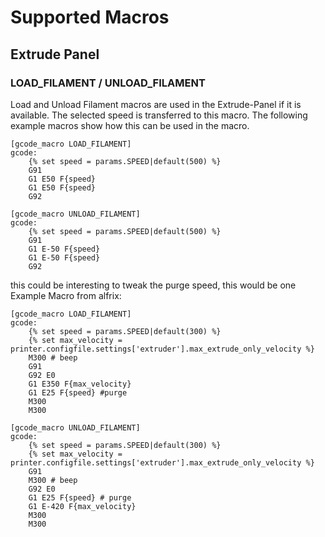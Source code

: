 # Supported Macros

## Extrude Panel

### LOAD_FILAMENT / UNLOAD_FILAMENT
Load and Unload Filament macros are used in the Extrude-Panel if it is available.
The selected speed is transferred to this macro.
The following example macros show how this can be used in the macro.

```
[gcode_macro LOAD_FILAMENT]
gcode:
    {% set speed = params.SPEED|default(500) %}
    G91
    G1 E50 F{speed}
    G1 E50 F{speed}
    G92
```
```
[gcode_macro UNLOAD_FILAMENT]
gcode:
    {% set speed = params.SPEED|default(500) %}
    G91
    G1 E-50 F{speed}
    G1 E-50 F{speed}
    G92
```

this could be interesting to tweak the purge speed, this would be one Example Macro from alfrix:

```
[gcode_macro LOAD_FILAMENT]
gcode:
    {% set speed = params.SPEED|default(300) %}
    {% set max_velocity = printer.configfile.settings['extruder'].max_extrude_only_velocity %}
    M300 # beep
    G91
    G92 E0
    G1 E350 F{max_velocity}
    G1 E25 F{speed} #purge
    M300
    M300
```

```
[gcode_macro UNLOAD_FILAMENT]
gcode:
    {% set speed = params.SPEED|default(300) %}
    {% set max_velocity = printer.configfile.settings['extruder'].max_extrude_only_velocity %}
    G91
    M300 # beep
    G92 E0
    G1 E25 F{speed} # purge
    G1 E-420 F{max_velocity}
    M300
    M300
```

